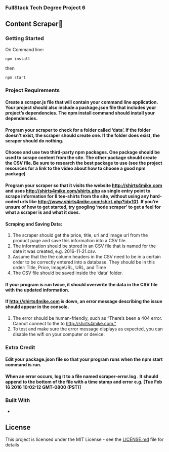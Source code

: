 
### FullStack Tech Degree Project 6

## Content Scraper:roller_coaster:

### Getting Started

On Command line:

```
npm install
```

then

```
npm start
```


### Project Requirements

#### Create a scraper.js file that will contain your command line application. Your project should also include a package.json file that includes your project’s dependencies. The npm install command should install your dependencies.

#### Program your scraper to check for a folder called ‘data’. If the folder doesn’t exist, the scraper should create one. If the folder does exist, the scraper should do nothing.

#### Choose and use two third-party npm packages. One package should be used to scrape content from the site. The other package should create the CSV file. Be sure to research the best package to use (see the project resources for a link to the video about how to choose a good npm package) 

#### Program your scraper so that it visits the website http://shirts4mike.com and uses http://shirts4mike.com/shirts.php as single entry point to scrape information for 8 tee-shirts from the site, without using any hard-coded urls like http://www.shirts4mike.com/shirt.php?id=101. If you’re unsure of how to get started, try googling ‘node scraper’ to get a feel for what a scraper is and what it does.
		
#### Scraping and Saving Data:
1. The scraper should get the price, title, url and image url from the product page and save this information into a CSV file.
2. The information should be stored in an CSV file that is named for the date it was created, e.g. 2016-11-21.csv.
3. Assume that the the column headers in the CSV need to be in a certain order to be correctly entered into a database. They should be in this order: Title, Price, ImageURL, URL, and Time
4. The CSV file should be saved inside the ‘data’ folder.

#### If your program is run twice, it should overwrite the data in the CSV file with the updated information.

#### If http://shirts4mike.com is down, an error message describing the issue should appear in the console.
1. The error should be human-friendly, such as “There’s been a 404 error. Cannot connect to the to http://shirts4mike.com.”
2. To test and make sure the error message displays as expected, you can disable the wifi on your computer or device.

### Extra Credit

#### Edit your package.json file so that your program runs when the npm start command is run.

#### When an error occurs, log it to a file named scraper-error.log . It should append to the bottom of the file with a time stamp and error e.g. [Tue Feb 16 2016 10:02:12 GMT-0800 (PST)] <error message>

### Built With

* 



## License

This project is licensed under the MIT License - see the [LICENSE.md](LICENSE.md) file for details